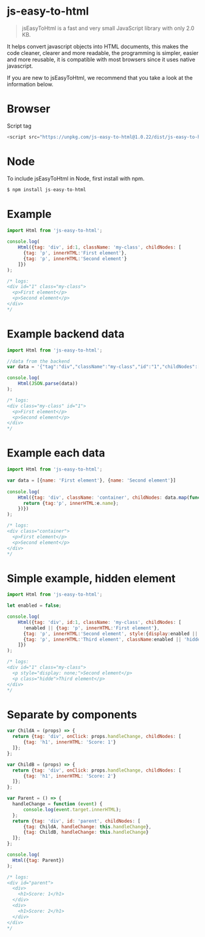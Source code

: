 # js-easy-to-html

> jsEasyToHtml is a fast and very small JavaScript library with only 2.0 KB.

It helps convert javascript objects into HTML documents, this makes the code cleaner, clearer and more readable, the programming is simpler, easier and more reusable, it is compatible with most browsers since it uses native javascript.

If you are new to jsEasyToHtml, we recommend that you take a look at the information below.

# Browser
Script tag
```javascript
<script src="https://unpkg.com/js-easy-to-html@1.0.22/dist/js-easy-to-html.min.js"></script>
```

# Node
To include jsEasyToHtml in Node, first install with npm.
```javascript
$ npm install js-easy-to-html
```

# Example

```javascript
import Html from 'js-easy-to-html';
 
console.log(
    Html({tag: 'div', id:1, className: 'my-class', childNodes: [
      {tag: 'p', innerHTML:'First element'},
      {tag: 'p', innerHTML:'Second element'}
    ]})
);

/* logs:
<div id="1" class="my-class">
  <p>First element</p>
  <p>Second element</p>
</div>
*/
```

# Example backend data

```javascript
import Html from 'js-easy-to-html';

//data from the backend
var data = '{"tag":"div","className":"my-class","id":"1","childNodes":[{"tag":"p","innerHTML":"First element"},{"tag":"p","innerHTML":"Second element"}]}';

console.log(
    Html(JSON.parse(data))
);

/* logs:
<div class="my-class" id="1">
  <p>First element</p>
  <p>Second element</p>
</div>
*/
```

# Example each data

```javascript
import Html from 'js-easy-to-html';

var data = [{name: 'First element'}, {name: 'Second element'}]
 
console.log(
    Html({tag: 'div', className: 'container', childNodes: data.map(function (e) {
      return {tag:'p', innerHTML:e.name};
    })})
);

/* logs:
<div class="container">
  <p>First element</p>
  <p>Second element</p>
</div>
*/
```

# Simple example, hidden element

```javascript
import Html from 'js-easy-to-html';

let enabled = false;

console.log(
    Html({tag: 'div', id:1, className: 'my-class', childNodes: [
      !enabled || {tag: 'p', innerHTML:'First element'},
      {tag: 'p', innerHTML:'Second element', style:{display:enabled || 'none'}},
      {tag: 'p', innerHTML:'Third element', className:enabled || 'hidde'}
    ]})
);

/* logs:
<div id="1" class="my-class">
  <p style="display: none;">Second element</p>
  <p class="hidde">Third element</p>
</div>
*/
```

# Separate by components

```javascript
var ChildA = (props) => {
  return {tag: 'div', onClick: props.handleChange, childNodes: [
      {tag: 'h1', innerHTML: 'Score: 1'}
  ]};
};

var ChildB = (props) => {
  return {tag: 'div', onClick: props.handleChange, childNodes: [
      {tag: 'h1', innerHTML: 'Score: 2'}
  ]};
};

var Parent = () => {
  handleChange = function (event) {
      console.log(event.target.innerHTML);
  };
  return {tag: 'div', id: 'parent', childNodes: [
      {tag: ChildA, handleChange: this.handleChange},
      {tag: ChildB, handleChange: this.handleChange}
  ]};
};

console.log(
  Html({tag: Parent})
);

/* logs:
<div id="parent">
  <div>
    <h1>Score: 1</h1>
  </div>
  <div>
    <h1>Score: 2</h1>
  </div>
</div>
*/
```